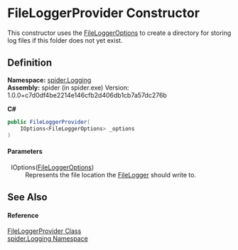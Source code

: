 # FileLoggerProvider Constructor


This constructor uses the <a href="aae96a07-0020-9368-31ce-01657699b359">FileLoggerOptions</a> to create a directory for storing log files if this folder does not yet exist.



## Definition
**Namespace:** <a href="025fefbc-de74-8290-81fc-7e83b8983331">spider.Logging</a>  
**Assembly:** spider (in spider.exe) Version: 1.0.0+c7d0df4be2214e146cfb2d406db1cb7a57dc276b

**C#**
``` C#
public FileLoggerProvider(
	IOptions<FileLoggerOptions> _options
)
```



#### Parameters
<dl><dt>  IOptions(<a href="aae96a07-0020-9368-31ce-01657699b359">FileLoggerOptions</a>)</dt><dd>Represents the file location the <a href="637e0691-807b-2918-089f-12ea2e5af9a7">FileLogger</a> should write to.</dd></dl>

## See Also


#### Reference
<a href="766254ba-0650-100f-fc12-5c57425cae26">FileLoggerProvider Class</a>  
<a href="025fefbc-de74-8290-81fc-7e83b8983331">spider.Logging Namespace</a>  
